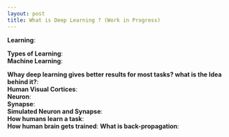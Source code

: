 ```yaml
---
layout: post
title: What is Deep Learning ? (Work in Progress)
---
```


**Learning**:  

**Types of Learning**:  
**Machine Learning**:  

**Whay deep learning gives better results for most tasks? what is the Idea behind it?**:  
**Human Visual Cortices**:  
**Neuron**:  
**Synapse**:  
**Simulated Neuron and Synapse**:  
**How humans learn a task**:  
**How human brain gets trained**:
**What is back-propagation**:




<!--![_config.yml]({{ site.baseurl }}/images/config.png)-->


